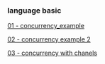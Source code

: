 ### language basic

[01 - concurrency_example](./01_concurrency_example/)

[02 - concurrency example 2](./02_concurrency_example_2/)

[03 - concurrency with chanels](./03_concurrency_example_with_chanels/)